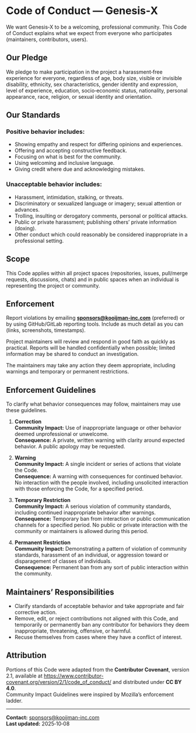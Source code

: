 # Code of Conduct — Genesis‑X

We want Genesis‑X to be a welcoming, professional community. This Code of Conduct explains what we expect from everyone who participates (maintainers, contributors, users).

## Our Pledge
We pledge to make participation in the project a harassment‑free experience for everyone, regardless of age, body size, visible or invisible disability, ethnicity, sex characteristics, gender identity and expression, level of experience, education, socio‑economic status, nationality, personal appearance, race, religion, or sexual identity and orientation.

## Our Standards

### Positive behavior includes:
- Showing empathy and respect for differing opinions and experiences.
- Offering and accepting constructive feedback.
- Focusing on what is best for the community.
- Using welcoming and inclusive language.
- Giving credit where due and acknowledging mistakes.

### Unacceptable behavior includes:
- Harassment, intimidation, stalking, or threats.
- Discriminatory or sexualized language or imagery; sexual attention or advances.
- Trolling, insulting or derogatory comments, personal or political attacks.
- Public or private harassment; publishing others’ private information (doxing).
- Other conduct which could reasonably be considered inappropriate in a professional setting.

## Scope
This Code applies within all project spaces (repositories, issues, pull/merge requests, discussions, chats) and in public spaces when an individual is representing the project or community.

## Enforcement
Report violations by emailing **sponsors@kooijman-inc.com** (preferred) or by using GitHub/GitLab reporting tools. Include as much detail as you can (links, screenshots, timestamps).

Project maintainers will review and respond in good faith as quickly as practical. Reports will be handled confidentially when possible; limited information may be shared to conduct an investigation.

The maintainers may take any action they deem appropriate, including warnings and temporary or permanent restrictions.

## Enforcement Guidelines
To clarify what behavior consequences may follow, maintainers may use these guidelines.

1. **Correction**  
   **Community Impact:** Use of inappropriate language or other behavior deemed unprofessional or unwelcome.  
   **Consequence:** A private, written warning with clarity around expected behavior. A public apology may be requested.

2. **Warning**  
   **Community Impact:** A single incident or series of actions that violate the Code.  
   **Consequence:** A warning with consequences for continued behavior. No interaction with the people involved, including unsolicited interaction with those enforcing the Code, for a specified period.

3. **Temporary Restriction**  
   **Community Impact:** A serious violation of community standards, including continued inappropriate behavior after warnings.  
   **Consequence:** Temporary ban from interaction or public communication channels for a specified period. No public or private interaction with the community or maintainers is allowed during this period.

4. **Permanent Restriction**  
   **Community Impact:** Demonstrating a pattern of violation of community standards, harassment of an individual, or aggression toward or disparagement of classes of individuals.  
   **Consequence:** Permanent ban from any sort of public interaction within the community.

## Maintainers’ Responsibilities
- Clarify standards of acceptable behavior and take appropriate and fair corrective action.  
- Remove, edit, or reject contributions not aligned with this Code, and temporarily or permanently ban any contributor for behaviors they deem inappropriate, threatening, offensive, or harmful.  
- Recuse themselves from cases where they have a conflict of interest.

## Attribution
Portions of this Code were adapted from the **Contributor Covenant**, version 2.1, available at <https://www.contributor-covenant.org/version/2/1/code_of_conduct/> and distributed under **CC BY 4.0**.  
Community Impact Guidelines were inspired by Mozilla’s enforcement ladder.

---

**Contact:** sponsors@kooijman-inc.com  
**Last updated:** 2025‑10‑08
